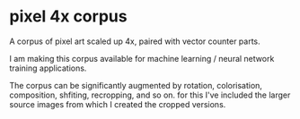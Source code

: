 # pixel 4x corpus

A corpus of pixel art scaled up 4x, paired with vector counter parts. 

I am making this corpus available for machine learning / neural network 
training applications.

The corpus can be significantly augmented by rotation, colorisation,
composition, shfiting, recropping, and so on. for this I've included 
the larger source images from which I created the cropped versions.






